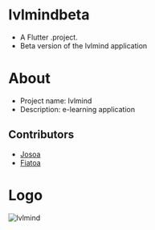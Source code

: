 # lvlmindbeta
- A Flutter .project.
- Beta version of the lvlmind application

# About 
- Project name: lvlmind
- Description: e-learning application

 ## Contributors
- [Josoa](https://github.com/Josoa886)
- [Fiatoa](https://github.com/foulburst)

# Logo
![lvlmind](https://github.com/Josoa886/lvlmindapp/assets/76913187/5dda5a6a-5e5d-41e6-a818-17b853a7957f)

